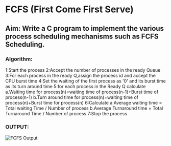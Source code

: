 # FCFS (First Come First Serve)
## Aim: Write a C program to implement the various process scheduling mechanisms such as FCFS Scheduling.
### Algorithm:
1:Start the process
2:Accept the number of processes in the ready Queue
3:For each process in the ready Q,assign the process id and accept the CPU burst time
4:Set the waiting of the first process as '0' and its burst time as its turn around time
5:for each process in the Ready Q calculate
  a.Waiting time for process(n)=waiting time of process(n-1)+Burst time of process(n-1)
  b.Turn around time for process(n)=waiting time of process(n)+Burst time for process(n)
6:Calculate
  a.Average waiting time = Total waiting Time / Number of process
  b.Average Turnaround time = Total Turnaround Time / Number of process
7:Stop the process
### OUTPUT:

![FCFS Output](https://user-images.githubusercontent.com/85677117/121514987-46214000-ca0a-11eb-82dd-9313708d8baa.png)
